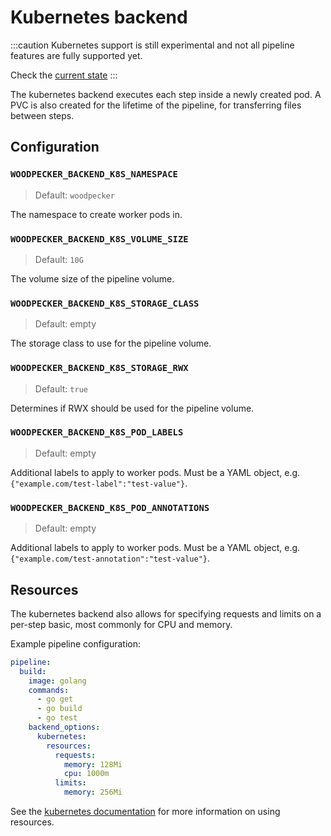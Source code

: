# Kubernetes backend

:::caution
Kubernetes support is still experimental and not all pipeline features are fully supported yet.

Check the [current state](https://github.com/woodpecker-ci/woodpecker/issues/9#issuecomment-483979755)
:::

The kubernetes backend executes each step inside a newly created pod. A PVC is also created for the lifetime of the pipeline, for transferring files between steps.

## Configuration

### `WOODPECKER_BACKEND_K8S_NAMESPACE`
> Default: `woodpecker`

The namespace to create worker pods in.

### `WOODPECKER_BACKEND_K8S_VOLUME_SIZE`
> Default: `10G`

The volume size of the pipeline volume.

### `WOODPECKER_BACKEND_K8S_STORAGE_CLASS`
> Default: empty

The storage class to use for the pipeline volume.

### `WOODPECKER_BACKEND_K8S_STORAGE_RWX`
> Default: `true`

Determines if RWX should be used for the pipeline volume.

### `WOODPECKER_BACKEND_K8S_POD_LABELS`
> Default: empty

Additional labels to apply to worker pods. Must be a YAML object, e.g. `{"example.com/test-label":"test-value"}`.

### `WOODPECKER_BACKEND_K8S_POD_ANNOTATIONS`
> Default: empty

Additional labels to apply to worker pods. Must be a YAML object, e.g. `{"example.com/test-annotation":"test-value"}`.

## Resources

The kubernetes backend also allows for specifying requests and limits on a per-step basic, most commonly for CPU and memory.

Example pipeline configuration:
```yaml
pipeline:
  build:
    image: golang
    commands:
      - go get
      - go build
      - go test
    backend_options:
      kubernetes:
        resources:
          requests:
            memory: 128Mi
            cpu: 1000m
          limits:
            memory: 256Mi
```

See the [kubernetes documentation](https://kubernetes.io/docs/concepts/configuration/manage-resources-containers/) for more information on using resources.
